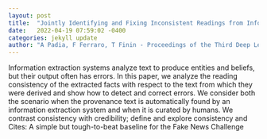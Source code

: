 ```yaml
---
layout: post
title:  "Jointly Identifying and Fixing Inconsistent Readings from Information Extraction Systems"
date:   2022-04-19 07:59:02 -0400
categories: jekyll update
author: "A Padia, F Ferraro, T Finin - Proceedings of the Third Deep Learning Inside Out , 2022"
---
```

Information extraction systems analyze text to produce entities and beliefs, but their output often has errors. In this paper, we analyze the reading consistency of the extracted facts with respect to the text from which they were derived and show how to detect and correct errors. We consider both the scenario when the provenance text is automatically found by an information extraction system and when it is curated by humans. We contrast consistency with credibility; define and explore consistency and Cites: A simple but tough-to-beat baseline for the Fake News Challenge